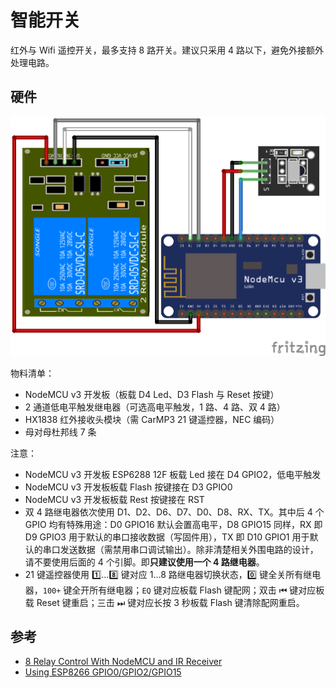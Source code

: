 # 智能开关

红外与 Wifi 遥控开关，最多支持 8 路开关。建议只采用 4 路以下，避免外接额外处理电路。

## 硬件

![面包包接线图](switch_bb.png)

物料清单：

- NodeMCU v3 开发板（板载 D4 Led、D3 Flash 与 Reset 按键）
- 2 通道低电平触发继电器（可选高电平触发，1 路、4 路、双 4 路）
- HX1838 红外接收头模块（需 CarMP3 21 键遥控器，NEC 编码）
- 母对母杜邦线 7 条

注意：

- NodeMCU v3 开发板 ESP6288 12F 板载 Led 接在 D4 GPIO2，低电平触发
- NodeMCU v3 开发板板载 Flash 按键接在 D3 GPIO0
- NodeMCU v3 开发板板载 Rest 按键接在 RST
- 双 4 路继电器依次使用 D1、D2、D6、D7、D0、D8、RX、TX。其中后 4 个 GPIO 均有特殊用途：D0 GPIO16 默认会置高电平，D8 GPIO15 同样，RX 即 D9 GPIO3 用于默认的串口接收数据（写固件用），TX 即 D10 GPIO1 用于默认的串口发送数据（需禁用串口调试输出）。除非清楚相关外围电路的设计，请不要使用后面的 4 个引脚。即**只建议使用一个 4 路继电器**。
- 21 键遥控器使用 1️⃣…8️⃣ 键对应 1…8 路继电器切换状态，0️⃣ 键全关所有继电器，`100+` 键全开所有继电器；`EQ` 键对应板载 Flash 键配网；双击 ⏮ 键对应板载 Reset 键重启；三击 ⏭ 键对应长按 3 秒板载 Flash 键清除配网重启。

## 参考

- [8 Relay Control With NodeMCU and IR Receiver](http://www.instructables.com/id/8-Relay-Control-With-NodeMCU-and-IR-Receiver-Using/)
- [Using ESP8266 GPIO0/GPIO2/GPIO15](https://www.forward.com.au/pfod/ESP8266/GPIOpins/index.html)
